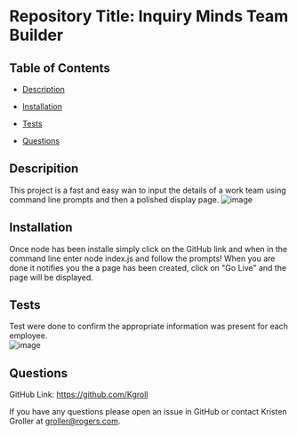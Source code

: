   
  # Repository Title:   Inquiry Minds Team Builder      
    

  ## Table of Contents

  * [Description](#description)

  * [Installation](#installation)

  * [Tests](#tests)

  * [Questions](#questions)

  ## Descripition

  This project is a fast and easy wan to input the details of a work team using command line prompts and then a polished display page.
![image](https://user-images.githubusercontent.com/75186217/107985038-4e56fa80-6f97-11eb-9c64-33b67104da7e.png)
  ## Installation

  Once node has been installe simply click on the GitHub link and when in the command line enter node index.js and follow the prompts! When you are done it notifies you the a page has been created, click on "Go Live" and the page will be displayed.

 
  ## Tests
  
  Test were done to confirm the appropriate information was present for each employee.   
  ![image](https://user-images.githubusercontent.com/75186217/107985038-4e56fa80-6f97-11eb-9c64-33b67104da7e.png)
  
  ## Questions

   GitHub Link:   https://github.com/Kgroll

   If you have any questions please open an issue in GitHub or contact Kristen Groller at groller@rogers.com.
